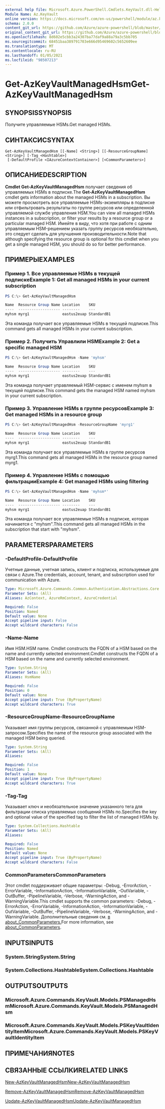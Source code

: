 ```yaml
---
external help file: Microsoft.Azure.PowerShell.Cmdlets.KeyVault.dll-Help.xml
Module Name: Az.KeyVault
online version: https://docs.microsoft.com/en-us/powershell/module/az.keyvault/get-azkeyvaultmanagedhsm
schema: 2.0.0
content_git_url: https://github.com/Azure/azure-powershell/blob/master/src/KeyVault/KeyVault/help/Get-AzKeyVaultManagedHsm.md
original_content_git_url: https://github.com/Azure/azure-powershell/blob/master/src/KeyVault/KeyVault/help/Get-AzKeyVaultManagedHsm.md
ms.openlocfilehash: 8d602e5cbb3a24307ba77daf9a88a79a3c5bb705
ms.sourcegitcommit: 68451baa389791703e666d95469602c5652609ee
ms.translationtype: MT
ms.contentlocale: ru-RU
ms.lasthandoff: 01/05/2021
ms.locfileid: "98507213"
---
```

# <span data-ttu-id="aae32-101">Get-AzKeyVaultManagedHsm</span><span class="sxs-lookup"><span data-stu-id="aae32-101">Get-AzKeyVaultManagedHsm</span></span>

## <span data-ttu-id="aae32-102">SYNOPSIS</span><span class="sxs-lookup"><span data-stu-id="aae32-102">SYNOPSIS</span></span>
<span data-ttu-id="aae32-103">Получите управляемые HSMs.</span><span class="sxs-lookup"><span data-stu-id="aae32-103">Get managed HSMs.</span></span>

## <span data-ttu-id="aae32-104">СИНТАКСИС</span><span class="sxs-lookup"><span data-stu-id="aae32-104">SYNTAX</span></span>

```
Get-AzKeyVaultManagedHsm [[-Name] <String>] [[-ResourceGroupName] <String>] [-Tag <Hashtable>]
 [-DefaultProfile <IAzureContextContainer>] [<CommonParameters>]
```

## <span data-ttu-id="aae32-105">ОПИСАНИЕ</span><span class="sxs-lookup"><span data-stu-id="aae32-105">DESCRIPTION</span></span>
<span data-ttu-id="aae32-106">**Cmdlet Get-AzKeyVaultManagedHsm** получает сведения об управляемых HSMs в подписке.</span><span class="sxs-lookup"><span data-stu-id="aae32-106">The **Get-AzKeyVaultManagedHsm** cmdlet gets information about the managed HSMs in a subscription.</span></span> <span data-ttu-id="aae32-107">Вы можете просмотреть все управляемые HSMs-экземпляры в подписке или отфильтровать результаты по группе ресурсов или определенной управляемой службе управления HSM.</span><span class="sxs-lookup"><span data-stu-id="aae32-107">You can view all managed HSMs instances in a subscription, or filter your results by a resource group or a particular managed HSM.</span></span>
<span data-ttu-id="aae32-108">Имейте в виду, что хотя при работе с одним управляемым HSM-решением указать группу ресурсов необязательно, это следует сделать для улучшения производительности.</span><span class="sxs-lookup"><span data-stu-id="aae32-108">Note that although specifying the resource group is optional for this cmdlet when you get a single managed HSM, you should do so for better performance.</span></span>

## <span data-ttu-id="aae32-109">ПРИМЕРЫ</span><span class="sxs-lookup"><span data-stu-id="aae32-109">EXAMPLES</span></span>

### <span data-ttu-id="aae32-110">Пример 1. Все управляемые HSMs в текущей подписке</span><span class="sxs-lookup"><span data-stu-id="aae32-110">Example 1: Get all managed HSMs in your current subscription</span></span>
```powershell
PS C:\> Get-AzKeyVaultManagedHsm

Name  Resource Group Name Location    SKU
----  ------------------- --------    ---
myhsm myrg1               eastus2euap StandardB1
```

<span data-ttu-id="aae32-111">Эта команда получает все управляемые HSMs в текущей подписке.</span><span class="sxs-lookup"><span data-stu-id="aae32-111">This command gets all managed HSMs in your current subscription.</span></span>

### <span data-ttu-id="aae32-112">Пример 2. Получить Управлили HSM</span><span class="sxs-lookup"><span data-stu-id="aae32-112">Example 2: Get a specific managed HSM</span></span>
```powershell
PS C:\> Get-AzKeyVaultManagedHsm -Name 'myhsm'

Name  Resource Group Name Location    SKU
----  ------------------- --------    ---
myhsm myrg1               eastus2euap StandardB1
```

<span data-ttu-id="aae32-113">Эта команда получает управляемый HSM-сервис с именем myhsm в текущей подписке.</span><span class="sxs-lookup"><span data-stu-id="aae32-113">This command gets the managed HSM named myhsm in your current subscription.</span></span>

### <span data-ttu-id="aae32-114">Пример 3. Управление HSMs в группе ресурсов</span><span class="sxs-lookup"><span data-stu-id="aae32-114">Example 3: Get managed HSMs in a resource group</span></span>
```powershell
PS C:\> Get-AzKeyVaultManagedHsm -ResourceGroupName 'myrg1'

Name  Resource Group Name Location    SKU
----  ------------------- --------    ---
myhsm myrg1               eastus2euap StandardB1
```

<span data-ttu-id="aae32-115">Эта команда получает все управляемые HSMs в группе ресурсов myrg1.</span><span class="sxs-lookup"><span data-stu-id="aae32-115">This command gets all managed HSMs in the resource group named myrg1.</span></span>

### <span data-ttu-id="aae32-116">Пример 4. Управление HSMs с помощью фильтрации</span><span class="sxs-lookup"><span data-stu-id="aae32-116">Example 4: Get managed HSMs using filtering</span></span>
```powershell
PS C:\> Get-AzKeyVaultManagedHsm -Name 'myhsm*'

Name  Resource Group Name Location    SKU
----  ------------------- --------    ---
myhsm myrg1               eastus2euap StandardB1
```

<span data-ttu-id="aae32-117">Эта команда получает все управляемые HSMs в подписке, которая начинается с "myhsm".</span><span class="sxs-lookup"><span data-stu-id="aae32-117">This command gets all managed HSMs in the subscription that start with "myhsm".</span></span>

## <span data-ttu-id="aae32-118">PARAMETERS</span><span class="sxs-lookup"><span data-stu-id="aae32-118">PARAMETERS</span></span>

### <span data-ttu-id="aae32-119">-DefaultProfile</span><span class="sxs-lookup"><span data-stu-id="aae32-119">-DefaultProfile</span></span>
<span data-ttu-id="aae32-120">Учетные данные, учетная запись, клиент и подписка, используемые для связи с Azure.</span><span class="sxs-lookup"><span data-stu-id="aae32-120">The credentials, account, tenant, and subscription used for communication with Azure.</span></span>

```yaml
Type: Microsoft.Azure.Commands.Common.Authentication.Abstractions.Core.IAzureContextContainer
Parameter Sets: (All)
Aliases: AzContext, AzureRmContext, AzureCredential

Required: False
Position: Named
Default value: None
Accept pipeline input: False
Accept wildcard characters: False
```

### <span data-ttu-id="aae32-121">-Name</span><span class="sxs-lookup"><span data-stu-id="aae32-121">-Name</span></span>
<span data-ttu-id="aae32-122">Имя HSM.</span><span class="sxs-lookup"><span data-stu-id="aae32-122">HSM name.</span></span> <span data-ttu-id="aae32-123">Cmdlet constructs the FQDN of a HSM based on the name and currently selected environment.</span><span class="sxs-lookup"><span data-stu-id="aae32-123">Cmdlet constructs the FQDN of a HSM based on the name and currently selected environment.</span></span>

```yaml
Type: System.String
Parameter Sets: (All)
Aliases: HsmName

Required: False
Position: 0
Default value: None
Accept pipeline input: True (ByPropertyName)
Accept wildcard characters: True
```

### <span data-ttu-id="aae32-124">-ResourceGroupName</span><span class="sxs-lookup"><span data-stu-id="aae32-124">-ResourceGroupName</span></span>
<span data-ttu-id="aae32-125">Указывает имя группы ресурсов, связанной с управляемым HSM-запросом.</span><span class="sxs-lookup"><span data-stu-id="aae32-125">Specifies the name of the resource group associated with the managed HSM being queried.</span></span>

```yaml
Type: System.String
Parameter Sets: (All)
Aliases:

Required: False
Position: 1
Default value: None
Accept pipeline input: True (ByPropertyName)
Accept wildcard characters: True
```

### <span data-ttu-id="aae32-126">-Tag</span><span class="sxs-lookup"><span data-stu-id="aae32-126">-Tag</span></span>
<span data-ttu-id="aae32-127">Указывает ключ и необязательное значение указанного тега для фильтрации списка управляемых сообщений HSMs по.</span><span class="sxs-lookup"><span data-stu-id="aae32-127">Specifies the key and optional value of the specified tag to filter the list of managed HSMs by.</span></span>

```yaml
Type: System.Collections.Hashtable
Parameter Sets: (All)
Aliases:

Required: False
Position: Named
Default value: None
Accept pipeline input: True (ByPropertyName)
Accept wildcard characters: False
```

### <span data-ttu-id="aae32-128">CommonParameters</span><span class="sxs-lookup"><span data-stu-id="aae32-128">CommonParameters</span></span>
<span data-ttu-id="aae32-129">Этот cmdlet поддерживает общие параметры: -Debug, -ErrorAction, -ErrorVariable, -InformationAction, -InformationVariable, -OutVariable, -OutBuffer, -PipelineVariable, -Verbose, -WarningAction, and -WarningVariable.</span><span class="sxs-lookup"><span data-stu-id="aae32-129">This cmdlet supports the common parameters: -Debug, -ErrorAction, -ErrorVariable, -InformationAction, -InformationVariable, -OutVariable, -OutBuffer, -PipelineVariable, -Verbose, -WarningAction, and -WarningVariable.</span></span> <span data-ttu-id="aae32-130">Дополнительные сведения см. [в about_CommonParameters.](http://go.microsoft.com/fwlink/?LinkID=113216)</span><span class="sxs-lookup"><span data-stu-id="aae32-130">For more information, see [about_CommonParameters](http://go.microsoft.com/fwlink/?LinkID=113216).</span></span>

## <span data-ttu-id="aae32-131">INPUTS</span><span class="sxs-lookup"><span data-stu-id="aae32-131">INPUTS</span></span>

### <span data-ttu-id="aae32-132">System.String</span><span class="sxs-lookup"><span data-stu-id="aae32-132">System.String</span></span>

### <span data-ttu-id="aae32-133">System.Collections.Hashtable</span><span class="sxs-lookup"><span data-stu-id="aae32-133">System.Collections.Hashtable</span></span>

## <span data-ttu-id="aae32-134">OUTPUTS</span><span class="sxs-lookup"><span data-stu-id="aae32-134">OUTPUTS</span></span>

### <span data-ttu-id="aae32-135">Microsoft.Azure.Commands.KeyVault.Models.PSManagedHsm</span><span class="sxs-lookup"><span data-stu-id="aae32-135">Microsoft.Azure.Commands.KeyVault.Models.PSManagedHsm</span></span>

### <span data-ttu-id="aae32-136">Microsoft.Azure.Commands.KeyVault.Models.PSKeyVaultIdentityItem</span><span class="sxs-lookup"><span data-stu-id="aae32-136">Microsoft.Azure.Commands.KeyVault.Models.PSKeyVaultIdentityItem</span></span>

## <span data-ttu-id="aae32-137">ПРИМЕЧАНИЯ</span><span class="sxs-lookup"><span data-stu-id="aae32-137">NOTES</span></span>

## <span data-ttu-id="aae32-138">СВЯЗАННЫЕ ССЫЛКИ</span><span class="sxs-lookup"><span data-stu-id="aae32-138">RELATED LINKS</span></span>

[<span data-ttu-id="aae32-139">New-AzKeyVaultManagedHsm</span><span class="sxs-lookup"><span data-stu-id="aae32-139">New-AzKeyVaultManagedHsm</span></span>](./New-AzKeyVaultManagedHsm.md)

[<span data-ttu-id="aae32-140">Remove-AzKeyVaultManagedHsm</span><span class="sxs-lookup"><span data-stu-id="aae32-140">Remove-AzKeyVaultManagedHsm</span></span>](./Remove-AzKeyVaultManagedHsm.md)

[<span data-ttu-id="aae32-141">Update-AzKeyVaultManagedHsm</span><span class="sxs-lookup"><span data-stu-id="aae32-141">Update-AzKeyVaultManagedHsm</span></span>](./Update-AzKeyVaultManagedHsm.md)